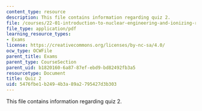 ```yaml
---
content_type: resource
description: This file contains information regarding quiz 2.
file: /courses/22-01-introduction-to-nuclear-engineering-and-ionizing-radiation-fall-2016/5476fbe1b2494b3a89a2795427d3b303_MIT22_01F16_Quiz2.pdf
file_type: application/pdf
learning_resource_types:
- Exams
license: https://creativecommons.org/licenses/by-nc-sa/4.0/
ocw_type: OCWFile
parent_title: Exams
parent_type: CourseSection
parent_uid: b1820160-6a87-87ef-ebd9-bd82492fb3a5
resourcetype: Document
title: Quiz 2
uid: 5476fbe1-b249-4b3a-89a2-795427d3b303
---
```

This file contains information regarding quiz 2.